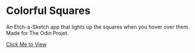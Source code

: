 # Colorful Squares

An Etch-a-Sketch app that lights up the squares when you hover over them. Made for The Odin Projet.

[Click Me to View](https://rileyloudon.github.io/colorfulSquares/)
